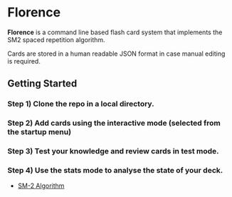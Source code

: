 # Florence

**Florence** is a command line based flash card system that implements the SM2 spaced repetition algorithm.

Cards are stored in a human readable JSON format in case manual editing is required.

## Getting Started

### Step 1) Clone the repo in a local directory.

### Step 2) Add cards using the interactive mode (selected from the startup menu)
  
### Step 3) Test your knowledge and review cards in test mode.

### Step 4) Use the stats mode to analyse the state of your deck.

- [SM-2 Algorithm](http://www.supermemo.com/english/ol/sm2.htm)